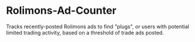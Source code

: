 # Rolimons-Ad-Counter
Tracks recently-posted Rolimons ads to find "plugs", or users with potential limited trading activity, based on a threshold of trade ads posted.
